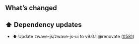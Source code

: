 ## What’s changed

## ⬆️ Dependency updates

- ⬆️ Update zwave-js/zwave-js-ui to v9.0.1 @renovate ([#581](https://github.com/hassio-addons/addon-zwave-js-ui/pull/581))
